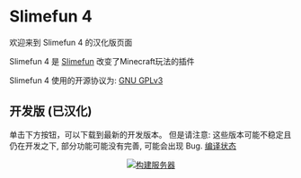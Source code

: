 # Slimefun 4

欢迎来到 Slimefun 4 的汉化版页面

Slimefun 4 是 [Slimefun](http://dev.bukkit.org/bukkit-plugins/slimefun/) 改变了Minecraft玩法的插件

Slimefun 4 使用的开源协议为: 
[GNU GPLv3](https://github.com/TheBusyBiscuit/Slimefun4/blob/master/LICENSE)

## 开发版 (已汉化)
单击下方按钮，可以下载到最新的开发版本。
但是请注意: 这些版本可能不稳定且仍在开发之下, 部分功能可能没有完善, 可能会出现 Bug.
<a href="https://travis-ci.org/StarWishsama/Slimefun4">编译状态</a>

<p align="center">
  <a href="https://github.com/StarWishsama/Slimefun4/releases">
    <img src="https://travis-ci.org/StarWishsama/Slimefun4.svg?branch=master" alt="构建服务器"/>
  </a>
</p>

